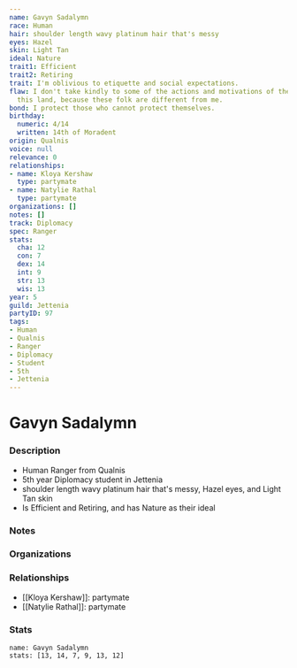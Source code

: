 ```yaml
---
name: Gavyn Sadalymn
race: Human
hair: shoulder length wavy platinum hair that's messy
eyes: Hazel
skin: Light Tan
ideal: Nature
trait1: Efficient
trait2: Retiring
trait: I'm oblivious to etiquette and social expectations.
flaw: I don't take kindly to some of the actions and motivations of the people of
  this land, because these folk are different from me.
bond: I protect those who cannot protect themselves.
birthday:
  numeric: 4/14
  written: 14th of Moradent
origin: Qualnis
voice: null
relevance: 0
relationships:
- name: Kloya Kershaw
  type: partymate
- name: Natylie Rathal
  type: partymate
organizations: []
notes: []
track: Diplomacy
spec: Ranger
stats:
  cha: 12
  con: 7
  dex: 14
  int: 9
  str: 13
  wis: 13
year: 5
guild: Jettenia
partyID: 97
tags:
- Human
- Qualnis
- Ranger
- Diplomacy
- Student
- 5th
- Jettenia
---
```

# Gavyn Sadalymn
### Description
- Human Ranger from Qualnis
- 5th year Diplomacy student in Jettenia
- shoulder length wavy platinum hair that's messy, Hazel eyes, and Light Tan skin
- Is Efficient and Retiring, and has Nature as their ideal

### Notes

### Organizations

### Relationships
- [[Kloya Kershaw]]: partymate
- [[Natylie Rathal]]: partymate

### Stats
```statblock
name: Gavyn Sadalymn
stats: [13, 14, 7, 9, 13, 12]
```